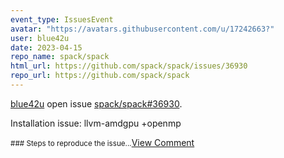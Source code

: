 ```yaml
---
event_type: IssuesEvent
avatar: "https://avatars.githubusercontent.com/u/17242663?"
user: blue42u
date: 2023-04-15
repo_name: spack/spack
html_url: https://github.com/spack/spack/issues/36930
repo_url: https://github.com/spack/spack
---
```


<a href='https://github.com/blue42u' target='_blank'>blue42u</a> open issue <a href='https://github.com/spack/spack/issues/36930' target='_blank'>spack/spack#36930</a>.

<p>Installation issue: llvm-amdgpu +openmp</p><small>### Steps to reproduce the issue...</small><a href='https://github.com/spack/spack/issues/36930' target='_blank'>View Comment</a>